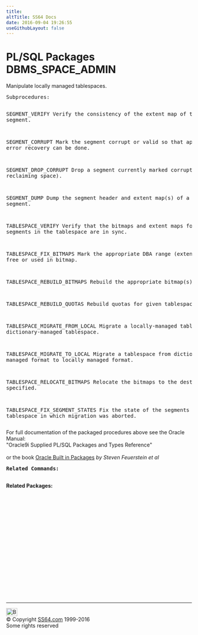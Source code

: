 ```yaml
---
title:
altTitle: SS64 Docs
date: 2016-09-04 19:26:55
useGithubLayout: false
---
```

<!-- #BeginLibraryItem "/Library/head_orapack.lbi" --><!-- #EndLibraryItem --><h1>PL/SQL Packages DBMS_SPACE_ADMIN</h1> 
<p>Manipulate locally managed tablespaces.</p>
<pre>Subprocedures:

SEGMENT_VERIFY       Verify the consistency of the extent map of the segment. 

SEGMENT_CORRUPT      Mark the segment corrupt or valid so that
                     appropriate error recovery can be done. 

SEGMENT_DROP_CORRUPT Drop a segment currently marked corrupt
                     (without reclaiming space). 

SEGMENT_DUMP         Dump the segment header and extent map(s) of a given segment. 

TABLESPACE_VERIFY    Verify that the bitmaps and extent maps for the segments
                     in the tablespace are in sync. 

TABLESPACE_FIX_BITMAPS Mark the appropriate DBA range (extent) as free or
                       used in bitmap. 

TABLESPACE_REBUILD_BITMAPS Rebuild the appropriate bitmap(s). 

TABLESPACE_REBUILD_QUOTAS Rebuild quotas for given tablespace. 

TABLESPACE_MIGRATE_FROM_LOCAL Migrate a locally-managed tablespace to
                              dictionary-managed tablespace. 

TABLESPACE_MIGRATE_TO_LOCAL   Migrate a tablespace from dictionary managed format
                              to locally managed format.  

TABLESPACE_RELOCATE_BITMAPS   Relocate the bitmaps to the destination specified. 

TABLESPACE_FIX_SEGMENT_STATES Fix the state of the segments in a tablespace
                              in which migration was aborted.  </pre>
<p><span class="body">For full documentation of the packaged procedures above see the Oracle Manual:<br>
"Oracle9i Supplied PL/SQL Packages and Types Reference"<b><br>
<br>
</b>or the book <a href="../links/orasqllinks.html">Oracle Built in Packages</a> 
<i>by Steven Feuerstein et al</i><b><br>
</b></span></p>
<pre><span class="body"><b>Related Commands:<br></b><br></span></pre>
<p><span class="body"><b>Related Packages:</b></span> </p>
<p><span class="body"><br>
  </span></p><!-- #BeginLibraryItem "/Library/foot_ora.lbi" --><p>
<!-- oracle-footer -->
<ins class="adsbygoogle" style="display:inline-block;width:300px;height:250px" data-ad-client="ca-pub-6140977852749469" data-ad-slot="4275490898"></ins>
<script>
(adsbygoogle = window.adsbygoogle || []).push({});
</script></p>
<hr>
<div id="bl" class="footer"><a href="DBMS_SPACE_ADMIN.html#"><img src="../images/top.png" width="30" height="22" alt="Back to the Top"></a></div>
<div id="br" class="footer, tagline">© Copyright <a href="../index.html">SS64.com</a> 1999-2016<br>
Some rights reserved</div><!-- #EndLibraryItem -->

